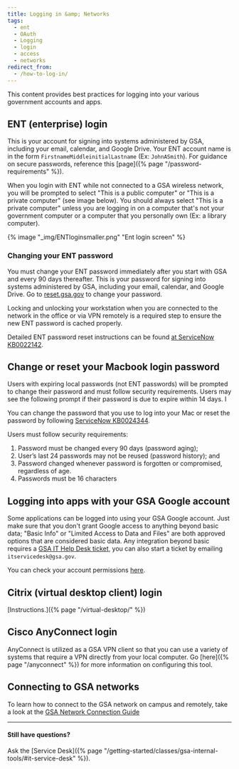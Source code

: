 ```yaml
---
title: Logging in &amp; Networks
tags:
  - ent
  - OAuth
  - Logging
  - login
  - access
  - networks
redirect_from:
  - /how-to-log-in/
---
```


This content provides best practices for logging into your various government
accounts and apps.

## ENT (enterprise) login

This is your account for signing into systems administered by GSA, including
your email, calendar, and Google Drive. Your ENT account name is in the form
`FirstnameMiddleinitialLastname` (Ex: `JohnASmith`). For guidance on secure
passwords, reference this [page]({% page "/password-requirements" %}).

When you login with ENT while not connected to a GSA wireless network, you will
be prompted to select "This is a public computer" or "This is a private
computer" (see image below). You should always select "This is a private
computer" unless you are logging in on a computer that's not your government
computer or a computer that you personally own (Ex: a library computer).

{% image "_img/ENTloginsmaller.png" "Ent login screen" %}

### Changing your ENT password

You must change your ENT password immediately after you start with GSA and every
90 days thereafter. This is your password for signing into systems administered
by GSA, including your email, calendar, and Google Drive. Go to
[reset.gsa.gov](https://reset.gsa.gov) to change your password.

Locking and unlocking your workstation when you are connected to the network in
the office or via VPN remotely is a required step to ensure the new ENT password
is cached properly.

Detailed ENT password reset instructions can be found
[at ServiceNow KB0022142](https://gsa.servicenowservices.com/sp/?id=kb_article&sys_id=32d451afdbe3ea4458c2fd721f961903).

## Change or reset your Macbook login password

Users with expiring local passwords (not ENT passwords) will be prompted to
change their password and must follow security requirements. Users may see the
following prompt if their password is due to expire within 14 days. I

You can change the password that you use to log into your Mac or reset the
password by following
[ServiceNow KB0024344](https://gsa.servicenowservices.com/sp/?id=kb_article&sys_id=bd3133f7db78d300a54d72131f961906).

Users must follow security requirements:

1. Password must be changed every 90 days (password aging);
1. User’s last 24 passwords may not be reused (password history); and
1. Password changed whenever password is forgotten or compromised, regardless of
   age.
1. Passwords must be 16 characters

## Logging into apps with your GSA Google account

Some applications can be logged into using your GSA Google account. Just make
sure that you don't grant Google access to anything beyond basic data; "Basic
Info" or "Limited Access to Data and Files" are both approved options that are
considered basic data. Any integration beyond basic requires a
[GSA IT Help Desk ticket](https://servicedesk.gsa.gov), you can also start a
ticket by emailing `itservicedesk@gsa.gov`.

You can check your account permissions
[here](https://myaccount.google.com/permissions).

## Citrix (virtual desktop client) login

[Instructions.]({% page "/virtual-desktop/" %})

## Cisco AnyConnect login

AnyConnect is utilized as a GSA VPN client so that you can use a variety of
systems that require a VPN directly from your local computer. Go
[here]({% page "/anyconnect" %}) for more information on configuring this tool.

## Connecting to GSA networks

To learn how to connect to the GSA network on campus and remotely, take a look
at the
[GSA Network Connection Guide](https://docs.google.com/document/d/1nBNXt6Ov4KWmpz6y9rgKw93mxZucVsoYC4PFABTeIA4/edit#heading=h.6hzaqzho5cc3)

---

#### Still have questions?

Ask the [Service
Desk]({% page "/getting-started/classes/gsa-internal-tools/#it-service-desk" %}).
